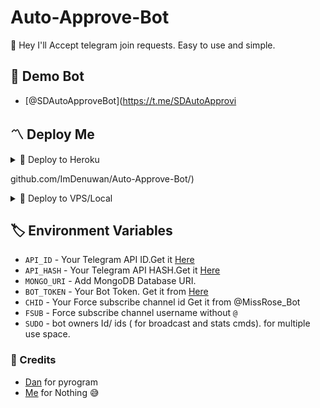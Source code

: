 # Auto-Approve-Bot
👾 Hey I'll Accept telegram join requests. Easy to use and simple.

## 🚀 Demo Bot
- [@SDAutoApproveBot](https://t.me/SDAutoApprovi

<h2>〽️ Deploy Me </h2> 
  
<details><summary>📌 Deploy to Heroku </summary>
  
<a href="https://heroku.com/deploy?template=https://github.com/ImDenuwan/Bin-Checker-Bot"> <img src="https://img.shields.io/badge/Deploy%20To%20Heroku-black?style=for-the-badge&logo=heroku" width="220" height="38.45"></p></a>
</details>

github.com/ImDenuwan/Auto-Approve-Bot/)
</details>

<details><summary>📌 Deploy to VPS/Local </summary>


  ```ssh
  git clone https://github.com/ImDenuwan/Auto-Approve-Bot
  pip3 install -r requirements.txt
  # fill config.py vars
  python3 bot.py
  ```

</details>

## 🏷 Environment Variables
  - `API_ID` - Your Telegram API ID.Get it [Here](my.telegram.org)
  - `API_HASH` - Your Telegram API HASH.Get it [Here](my.telegram.org)
  - `MONGO_URI` - Add MongoDB Database URI.
  - `BOT_TOKEN` - Your Bot Token. Get it from [Here](https://t.me/BotFather)
  - `CHID` - Your Force subscribe channel id Get it from @MissRose_Bot
  - `FSUB` - Force subscribe channel username without `@`
  - `SUDO` - bot owners Id/ ids ( for broadcast and stats cmds). for multiple use space.
  
  
### 💫 Credits
 - [Dan](https://github.com/delivrance) for pyrogram
 - [Me](https://github.com/ImDenuwan) for Nothing 😅

